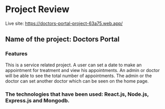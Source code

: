 # Project Review

Live site: https://doctors-portal-project-63a75.web.app/

## Name of the project: Doctors Portal

### Features
This is a service related project. A user can set a date to make an appointment for treatment and view his appointments. An admin or doctor will be able to see the total number of appointments. The admin or the doctor can set another doctor which can be seen on the home page.

### The technologies that have been used: React.js, Node.js, Express.js and Mongodb.

